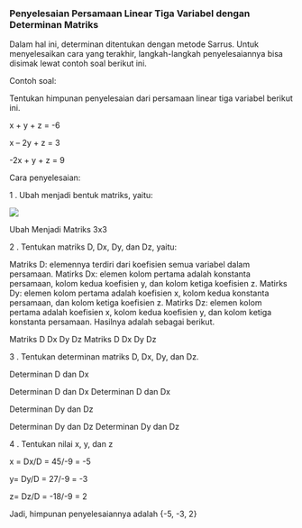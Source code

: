 ### Penyelesaian Persamaan Linear Tiga Variabel dengan Determinan Matriks

Dalam hal ini, determinan ditentukan dengan metode Sarrus. Untuk menyelesaikan cara yang terakhir, langkah-langkah penyelesaiannya bisa disimak lewat contoh soal berikut ini.

Contoh soal:

Tentukan himpunan penyelesaian dari persamaan linear tiga variabel berikut ini.

x + y + z = -6

x – 2y + z = 3

-2x + y + z = 9

Cara penyelesaian:

1 . Ubah menjadi bentuk matriks, yaitu:

<img src="https://www.belajarmtk.com/wp-content/uploads/2021/05/Ubah-Menjadi-Matriks-3x3-1-300x130.jpg">

Ubah Menjadi Matriks 3x3

2 . Tentukan matriks D, Dx, Dy, dan Dz, yaitu:

Matriks D: elemennya terdiri dari koefisien semua variabel dalam persamaan.
Matirks Dx: elemen kolom pertama adalah konstanta persamaan, kolom kedua koefisien y, dan kolom ketiga koefisien z.
Matirks Dy: elemen kolom pertama adalah koefisien x, kolom kedua konstanta persamaan, dan kolom ketiga koefisien z.
Matirks Dz: elemen kolom pertama adalah koefisien x, kolom kedua koefisien y, dan kolom ketiga konstanta persamaan.
Hasilnya adalah sebagai berikut.

Matriks D Dx Dy Dz
Matriks D Dx Dy Dz

3 . Tentukan determinan matriks D, Dx, Dy, dan Dz.

Determinan D dan Dx

Determinan D dan Dx
Determinan D dan Dx

Determinan Dy dan Dz

Determinan Dy dan Dz
Determinan Dy dan Dz

4 . Tentukan nilai x, y, dan z

x = Dx/D = 45/-9 = -5

y= Dy/D = 27/-9 = -3

z= Dz/D = -18/-9 = 2

Jadi, himpunan penyelesaiannya adalah {-5, -3, 2}
